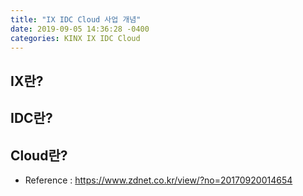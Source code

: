 ```yaml
---
title: "IX IDC Cloud 사업 개념"
date: 2019-09-05 14:36:28 -0400
categories: KINX IX IDC Cloud
---
```


## IX란?

## IDC란?

## Cloud란?







- Reference : https://www.zdnet.co.kr/view/?no=20170920014654
